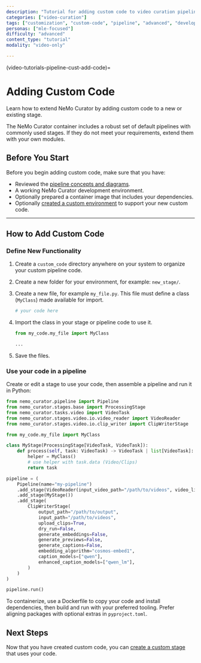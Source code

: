 ```yaml
---
description: "Tutorial for adding custom code to video curation pipelines for specialized processing requirements"
categories: ["video-curation"]
tags: ["customization", "custom-code", "pipeline", "advanced", "development"]
personas: ["mle-focused"]
difficulty: "advanced"
content_type: "tutorial"
modality: "video-only"

---
```


(video-tutorials-pipeline-cust-add-code)=
# Adding Custom Code

Learn how to extend NeMo Curator by adding custom code to a new or existing stage.

The NeMo Curator container includes a robust set of default pipelines with commonly used stages. If they do not meet your requirements, extend them with your own modules.

## Before You Start

Before you begin adding custom code, make sure that you have:

* Reviewed the [pipeline concepts and diagrams](about-concepts-video).  
* A working NeMo Curator development environment.  
* Optionally prepared a container image that includes your dependencies.  
* Optionally [created a custom environment](video-tutorials-pipeline-cust-env) to support your new custom code.

---

## How to Add Custom Code

### Define New Functionality

1. Create a `custom_code` directory anywhere on your system to organize your custom pipeline code.  
2. Create a new folder for your environment, for example: `new_stage/`.
3. Create a new file, for example `my_file.py`. This file must define a class (`MyClass`) made available for import.

   ```py
   # your code here
   ```

4. Import the class in your stage or pipeline code to use it.

   ```py
   from my_code.my_file import MyClass

   ...
   ```

5. Save the files.

### Use your code in a pipeline

Create or edit a stage to use your code, then assemble a pipeline and run it in Python:

```py
from nemo_curator.pipeline import Pipeline
from nemo_curator.stages.base import ProcessingStage
from nemo_curator.tasks.video import VideoTask
from nemo_curator.stages.video.io.video_reader import VideoReader
from nemo_curator.stages.video.io.clip_writer import ClipWriterStage

from my_code.my_file import MyClass

class MyStage(ProcessingStage[VideoTask, VideoTask]):
    def process(self, task: VideoTask) -> VideoTask | list[VideoTask]:
        helper = MyClass()
        # use helper with task.data (Video/Clips)
        return task

pipeline = (
    Pipeline(name="my-pipeline")
    .add_stage(VideoReader(input_video_path="/path/to/videos", video_limit=10))
    .add_stage(MyStage())
    .add_stage(
        ClipWriterStage(
            output_path="/path/to/output",
            input_path="/path/to/videos",
            upload_clips=True,
            dry_run=False,
            generate_embeddings=False,
            generate_previews=False,
            generate_captions=False,
            embedding_algorithm="cosmos-embed1",
            caption_models=["qwen"],
            enhanced_caption_models=["qwen_lm"],
        )
    )
)

pipeline.run()
```

To containerize, use a Dockerfile to copy your code and install dependencies, then build and run with your preferred tooling. Prefer aligning packages with optional extras in `pyproject.toml`.

## Next Steps

Now that you have created custom code, you can [create a custom stage](video-tutorials-pipeline-cust-add-stage) that uses your code.
